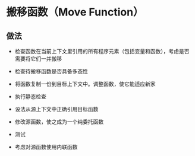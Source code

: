 # 搬移函数（Move Function）

## 做法

+ 检查函数在当前上下文里引用的所有程序元素（包括变量和函数），考虑是否需要将它们一并搬移

+ 检查待搬移函数是否具备多态性

+ 将函数复制一份到目标上下文中。调整函数，使它能适应新家

+ 执行静态检查

+ 设法从源上下文中正确引用目标函数

+ 修改源函数，使之成为一个纯委托函数

+ 测试

+ 考虑对源函数使用内联函数
